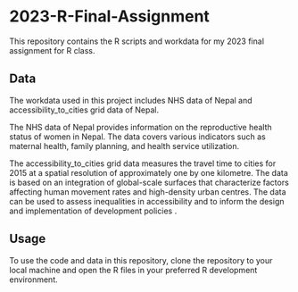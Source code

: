# 2023-R-Final-Assignment

This repository contains the R scripts and workdata for my 2023 final assignment for R class.

## Data

The workdata used in this project includes NHS data of Nepal and accessibility_to_cities grid data of Nepal.

The NHS data of Nepal provides information on the reproductive health status of women in Nepal. The data covers various indicators such as maternal health, family planning, and health service utilization.

The accessibility_to_cities grid data measures the travel time to cities for 2015 at a spatial resolution of approximately one by one kilometre. The data is based on an integration of global-scale surfaces that characterize factors affecting human movement rates and high-density urban centres. The data can be used to assess inequalities in accessibility and to inform the design and implementation of development policies .

## Usage

To use the code and data in this repository, clone the repository to your local machine and open the R files in your preferred R development environment.
